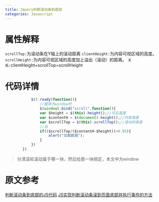 ```yaml
---
title: Jquery判断滚动条到底部
categories: Javascript
---
```

# 属性解释
`scrollTop:`为滚动条在Y轴上的滚动距离
`clientHeight:`为内容可视区域的高度。
`scrollHeight:`为内容可视区域的高度加上溢出（滚动）的距离。
`关系:`clientHeight+scrollTop=scrollHeight

# 代码详情
``` js
			$().ready(function(){
    			//窗体为window时
				$(window).bind("scroll",function(){
				var $height = $(this).height();//可见高度
				var $contentH = $(document).height();//内容高度
				var $scrollTop = $(this).scrollTop();//滚动的高度
				//当
				if(($scrollTop/($contentH-$height))>0.95){
					alert("加载数据");
				}
			})
		})
```
> 分清滚轮滚动属于哪一块，然后给那一块绑定，本文中为window

# 原文参考
[判断滚动条到底部的JS代码](http://www.jb51.net/article/42744.htm)
[JS实现判断滚动条滚到页面底部并执行事件的方法](http://www.jb51.net/article/58688.htm)
